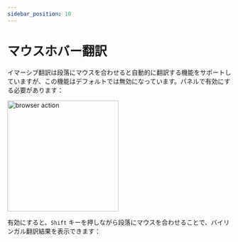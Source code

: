 ```yaml
---
sidebar_position: 10
---
```


# マウスホバー翻訳

イマーシブ翻訳は段落にマウスを合わせると自動的に翻訳する機能をサポートしていますが、この機能はデフォルトでは無効になっています。パネルで有効にする必要があります：

<img src="https://s.immersivetranslate.com/static/official-static/assets/mouse-hover.png" alt="browser action" width="250" />

有効にすると、`Shift` キーを押しながら段落にマウスを合わせることで、バイリンガル翻訳結果を表示できます：
